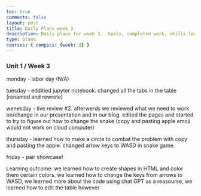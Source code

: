 ```yaml
---
toc: true
comments: false
layout: post
title: Daily Plans week 3
description: Daily plans for week 3.  Goals, completed work, skills learned
type: plans
courses: { compsci: {week: 3} }
---
```


### Unit 1 / Week 3
monday - labor day (N/A)

tuesday - edditied jupyter notebook.  changed all the tabs in the table (renamed and rewrote)

wenesday - live review #2.  afterwerds we reviewed what we need to work on/change in our presentation and in our blog.  edited the pages and started to try to figure out how to change the snake (copy and pasting apple emoji would not work on cloud computer)

thursday - learned how to make a circle to combat the problem with copy and pasting the apple.  changed arrow keys to WASD in snake game.

friday - pair showcase!

Learning outcome: we learned how to create shapes in HTML and color them certain colors.  we learned how to change the keys from arrows to WASD,  we learned more about the code using chat GPT as a reasourse,  we learned how to edit the table however 